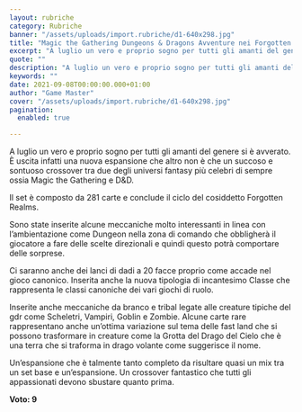 ```yaml
---
layout: rubriche
category: Rubriche
banner: "/assets/uploads/import.rubriche/d1-640x298.jpg"
title: "Magic the Gathering Dungeons & Dragons Avventure nei Forgotten Realms"
excerpt: "A luglio un vero e proprio sogno per tutti gli amanti del genere si è avverato. È uscita infatti una nuova espansione che altro non è che un succoso e sontuoso crossover tra due degli universi fantasy più celebri di sempre ossia Magic the Gathering e D&D. Il set è composto da 281 carte e [&hellip"
quote: ""
description: "A luglio un vero e proprio sogno per tutti gli amanti del genere si è avverato. È uscita infatti una nuova espansione che altro non è che un succoso e sontuoso crossover tra due degli universi fantasy più celebri di sempre ossia Magic the Gathering e D&D. Il set è composto da 281 carte e [&hellip"
keywords: ""
date: 2021-09-08T00:00:00.000+01:00
author: "Game Master"
cover: "/assets/uploads/import.rubriche/d1-640x298.jpg"
pagination:
  enabled: true

---
```


A luglio un vero e proprio sogno per tutti gli amanti del genere si è avverato. È uscita infatti una nuova espansione che altro non è che un succoso e sontuoso crossover tra due degli universi fantasy più celebri di sempre ossia Magic the Gathering e D&D.

Il set è composto da 281 carte e conclude il ciclo del cosiddetto Forgotten Realms.

Sono state inserite alcune meccaniche molto interessanti in linea con l’ambientazione come Dungeon nella zona di comando che obbligherà il giocatore a fare delle scelte direzionali e quindi questo potrà comportare delle sorprese.

Ci saranno anche dei lanci di dadi a 20 facce proprio come accade nel gioco canonico. Inserita anche la nuova tipologia di incantesimo Classe che rappresenta le classi canoniche dei vari giochi di ruolo.

Inserite anche meccaniche da branco e tribal legate alle creature tipiche del gdr come Scheletri, Vampiri, Goblin e Zombie. Alcune carte rare rappresentano anche un’ottima variazione sul tema delle fast land che si possono trasformare in creature come la Grotta del Drago del Cielo che è una terra che si traforma in drago volante come suggerisce il nome.

Un’espansione che è talmente tanto completo da risultare quasi un mix tra un set base e un’espansione. Un crossover fantastico che tutti gli appassionati devono sbustare quanto prima.

**Voto: 9**